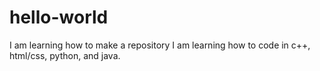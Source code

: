 # hello-world
I am learning how to make a repository
I am learning how to code in c++, html/css, python, and java.
